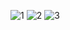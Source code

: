 ![1](https://github.com/user-attachments/assets/fb435f0e-9ae4-4e7f-b947-dd44f55bb3db)
![2](https://github.com/user-attachments/assets/30967ce4-583d-4877-a5ec-29e15887316e)
![3](https://github.com/user-attachments/assets/77a4ad5e-c581-4369-adb8-098613478197)
